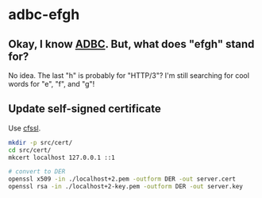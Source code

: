 # adbc-efgh

## Okay, I know [ADBC]. But, what does "efgh" stand for?

No idea. The last "h" is probably for "HTTP/3"? I'm still searching for cool words for "e", "f", and "g"!

[ADBC]: https://arrow.apache.org/adbc/current/index.html

## Update self-signed certificate

Use [cfssl](https://github.com/cloudflare/cfssl).

```sh
mkdir -p src/cert/
cd src/cert/
mkcert localhost 127.0.0.1 ::1

# convert to DER
openssl x509 -in ./localhost+2.pem -outform DER -out server.cert
openssl rsa -in ./localhost+2-key.pem -outform DER -out server.key
```
